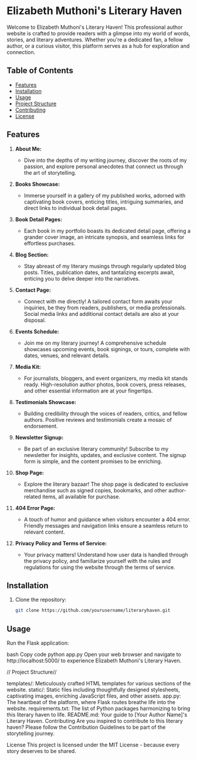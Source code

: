 # Elizabeth Muthoni's Literary Haven

Welcome to Elizabeth Muthoni's Literary Haven! This professional author website is crafted to provide readers with a glimpse into my world of words, stories, and literary adventures. Whether you're a dedicated fan, a fellow author, or a curious visitor, this platform serves as a hub for exploration and connection.

## Table of Contents

- [Features](#features)
- [Installation](#installation)
- [Usage](#usage)
- [Project Structure](#project-structure)
- [Contributing](#contributing)
- [License](#license)

## Features

1. **About Me:**
   - Dive into the depths of my writing journey, discover the roots of my passion, and explore personal anecdotes that connect us through the art of storytelling.

2. **Books Showcase:**
   - Immerse yourself in a gallery of my published works, adorned with captivating book covers, enticing titles, intriguing summaries, and direct links to individual book detail pages.

3. **Book Detail Pages:**
   - Each book in my portfolio boasts its dedicated detail page, offering a grander cover image, an intricate synopsis, and seamless links for effortless purchases.

4. **Blog Section:**
   - Stay abreast of my literary musings through regularly updated blog posts. Titles, publication dates, and tantalizing excerpts await, enticing you to delve deeper into the narratives.

5. **Contact Page:**
   - Connect with me directly! A tailored contact form awaits your inquiries, be they from readers, publishers, or media professionals. Social media links and additional contact details are also at your disposal.

6. **Events Schedule:**
   - Join me on my literary journey! A comprehensive schedule showcases upcoming events, book signings, or tours, complete with dates, venues, and relevant details.

7. **Media Kit:**
   - For journalists, bloggers, and event organizers, my media kit stands ready. High-resolution author photos, book covers, press releases, and other essential information are at your fingertips.

8. **Testimonials Showcase:**
   - Building credibility through the voices of readers, critics, and fellow authors. Positive reviews and testimonials create a mosaic of endorsement.

9. **Newsletter Signup:**
   - Be part of an exclusive literary community! Subscribe to my newsletter for insights, updates, and exclusive content. The signup form is simple, and the content promises to be enriching.

10. **Shop Page:**
    - Explore the literary bazaar! The shop page is dedicated to exclusive merchandise such as signed copies, bookmarks, and other author-related items, all available for purchase.

11. **404 Error Page:**
    - A touch of humor and guidance when visitors encounter a 404 error. Friendly messages and navigation links ensure a seamless return to relevant content.

12. **Privacy Policy and Terms of Service:**
    - Your privacy matters! Understand how user data is handled through the privacy policy, and familiarize yourself with the rules and regulations for using the website through the terms of service.

## Installation

1. Clone the repository:

   ```bash
   git clone https://github.com/yourusername/literaryhaven.git


##  Usage
Run the Flask application:

bash
Copy code
python app.py
Open your web browser and navigate to http://localhost:5000/ to experience Elizabeth Muthoni's Literary Haven.

// Project Structure//

templates/: Meticulously crafted HTML templates for various sections of the website.
static/: Static files including thoughtfully designed stylesheets, captivating images, enriching JavaScript files, and other assets.
app.py: The heartbeat of the platform, where Flask routes breathe life into the website.
requirements.txt: The list of Python packages harmonizing to bring this literary haven to life.
README.md: Your guide to [Your Author Name]'s Literary Haven.
Contributing
Are you inspired to contribute to this literary haven? Please follow the Contribution Guidelines to be part of the storytelling journey.

License
This project is licensed under the MIT License - because every story deserves to be shared.



